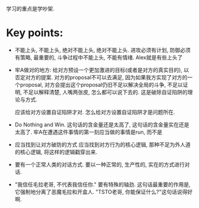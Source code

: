 


学习的重点是学吵架. 

# Key points:
- 不能上头, 不能上头, 绝对不能上头, 绝对不能上头. 进攻必须有计划, 防御必须有策略, 最重要的, 斗争过程中不能上头, 不能有情绪. 
	Alex就是有些上头了
- 牢A做对的地方:
	给对方预设一个更加激进的目标(或者是对方的真实目的), 以否定对方的提案. 
	对方的proposal不可以去满足, 因为如果我方实现了对方的一个proposal, 对方会提出这个proposal仍旧不足以解决全局的斗争, 不足以证明, 不足以解释清楚, 人嘴两张皮, 怎么都可以说下去的. 这是破除自证陷阱的理论与方式. 
	
	应该给对方设置自证陷阱才对. 怎么给对方设置自证陷阱才是问题所在. 
- Do Nothing and Win. 
	这句话的含金量还是太高了, 这句话的含金量实在还是太高了. 
	牢A在遭遇这件事情的第一刻应当做的事情是run, 而不是
- 应当找到让对方破防的方式
	应当找到对方行为的核心逻辑, 那种不足为外人道的核心逻辑, 将这样的逻辑戳穿出来. 
- 要有一个正常人类的对话方式. 
	要以一种正常的, 生产性的, 实在的方式进行对话. 
- "我信任毛拉老哥, 不代表我信任你." 要有特殊的轴劲. 
	这句话最重要的作用是, 它强制地分离了恶魔毛拉和开盒人. 
	"TSTO老哥, 你能保证什么?"这句话说得好啊. 